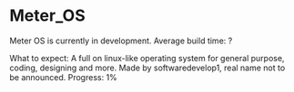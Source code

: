 # Meter_OS
Meter OS is currently in development. Average build time: ?

What to expect: A full on linux-like operating system for general purpose, coding, designing and more. Made by softwaredevelop1, real name not to be announced.
Progress: 1%
